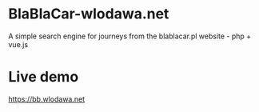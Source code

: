 # BlaBlaCar-wlodawa.net
A simple search engine for journeys from the blablacar.pl website - php + vue.js


# Live demo  
https://bb.wlodawa.net
